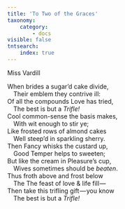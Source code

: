 ```yaml
---
title: 'To Two of the Graces'
taxonomy:
    category:
        - docs
visible: false
tntsearch:
    index: true
---
```


<div class="author">Miss Vardill</div>

When brides a sugar’d cake divide,  
&emsp;Their emblem they contrive ill:  
Of all the compounds Love has tried,  
&emsp;The best is but a *Trifle!*  
Cool common-sense the basis makes,  
&emsp;With wit enough to stir ye;  
Like frosted rows of almond cakes  
&emsp;Well steep’d in sparkling sherry.  
Then Fancy whisks the custard up,  
&emsp;Good Temper helps to sweeten;  
But like the cream in Pleasure’s cup,  
&emsp;Wives sometimes should be *beaten*.  
Thus froth above and frost below  
&emsp;The The feast of love & life fill —   
Then take this trifling gift — you know  
&emsp;The best is but a *Trifle!*